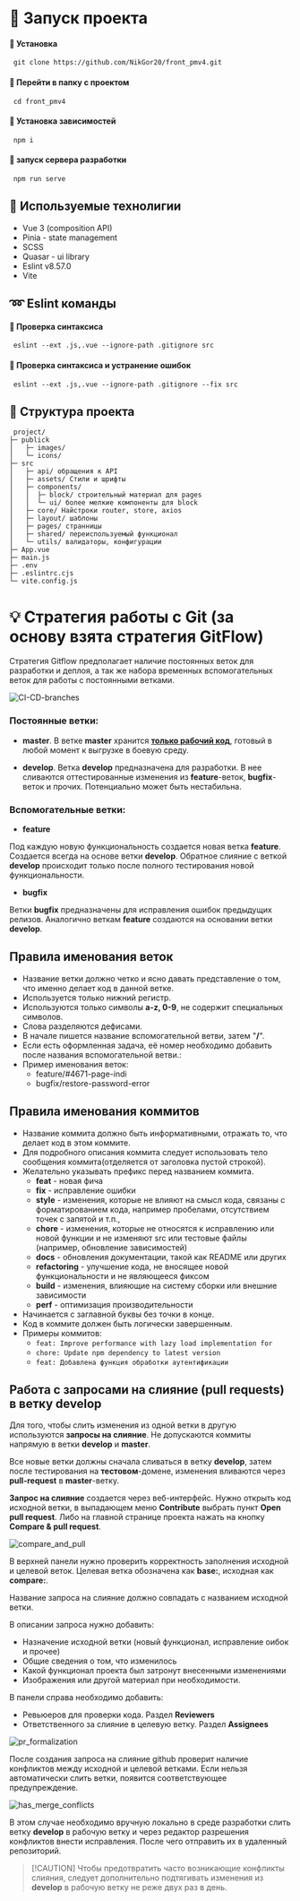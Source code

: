 # :green_book: Запуск проекта

#### :small_orange_diamond: Установка
```
 git clone https://github.com/NikGor20/front_pmv4.git
```

#### :small_orange_diamond: Перейти в папку с проектом

```
 cd front_pmv4
```

#### :small_orange_diamond: Установка зависимостей

```
 npm i
```

#### :small_orange_diamond: запуск сервера разработки

```
 npm run serve
```

## :triangular_flag_on_post: Используемые технолигии
<ul>
    <li>Vue 3 (composition API)</li>
    <li>Pinia - state management</li>
    <li>SCSS</li>
    <li>Quasar - ui library</li>
    <li>Eslint v8.57.0</li>
    <li>Vite</li>
</ul>

## :loop: Eslint команды

#### :small_blue_diamond: Проверка синтаксиса

```
 eslint --ext .js,.vue --ignore-path .gitignore src
```

#### :small_blue_diamond: Проверка синтаксиса и устранение ошибок

```
 eslint --ext .js,.vue --ignore-path .gitignore --fix src
```
## :file_folder: Структура проекта

```
 project/
├─ publick
│   ├─ images/
│   └─ icons/
├─ src
│   ├─ api/ обращения к API
│   ├─ assets/ Стили и шрифты
│   ├─ components/
│   │  ├─ block/ строительный материал для pages
│   │  └─ ui/ более мелкие компоненты для block
│   ├─ core/ Найстроки router, store, axios
│   ├─ layout/ шаблоны
│   ├─ pages/ странницы
│   ├─ shared/ переиспользуемый функционал
│   └─ utils/ валидаторы, конфигурации
├─ App.vue
├─ main.js
├─ .env
├─ .eslintrc.cjs
└─ vite.config.js
```

# :bulb: Стратегия работы с Git (за основу взята стратегия GitFlow)

Стратегия Gitflow предполагает наличие постоянных веток для разработки и деплоя, а так же набора временных вспомогательных веток для работы с постоянными ветками.

![CI-CD-branches](https://westeurope1-mediap.svc.ms/transform/thumbnail?provider=spo&farmid=189671&inputFormat=png&cs=MDAwMDAwMDAtMDAwMC0wMDAwLTAwMDAtMDAwMDQ4MTcxMGE0fFNQTw&docid=https%3A%2F%2Fmy.microsoftpersonalcontent.com%2F_api%2Fv2.0%2Fdrives%2Fb!N1dINbxvq0OKMoavCq-vYZ5K6_gb_bREj9Flz8QvUCGo2m-KshMQTZnmQ0j1x4KQ%2Fitems%2F01T2QKBGEVBLO6GWYHENFIZNITMTH53WQ6%3Ftempauth%3Dv1e.eyJzaXRlaWQiOiIzNTQ4NTczNy02ZmJjLTQzYWItOGEzMi04NmFmMGFhZmFmNjEiLCJhcHBpZCI6IjAwMDAwMDAwLTAwMDAtMDAwMC0wMDAwLTAwMDA0ODE3MTBhNCIsImF1ZCI6IjAwMDAwMDAzLTAwMDAtMGZmMS1jZTAwLTAwMDAwMDAwMDAwMC9teS5taWNyb3NvZnRwZXJzb25hbGNvbnRlbnQuY29tQDkxODgwNDBkLTZjNjctNGM1Yi1iMTEyLTM2YTMwNGI2NmRhZCIsImV4cCI6IjE3MjI1MTM2MDAifQ.IYkVdWyKCCZ3Qj3Zi6uV3fC30ZvZQs2g9wO1aOIloxfprKYLjuL795uICMSf_OMMncay0VWwBeG0UwD5-BWSAZLq4HaM-IQYakORNlJFDz6mvwFZoGPC5LLSlWrHpbube1UoazEXIcDV8seaq5PxvYfpncGbzviTfRpUdy2j6dWMXKugjvLq_gmTf50cTN2AwkcazMeiUA2Uqfm2dGT1hcMsF1GYgWdTjOYLVZyEIsHP4MDxrCoUkCVjx_vz5EnMzhtFEOR8E_zQdCjrDH5yqx8e9UdYCU1NtaLJmoaCUMCphTXVqI8Mu6qQ_7qRakffAdC6rjt9-A3u6Ya7l66eTzJSL7Wd1KaxISTzIdwhhxfqfZ9S5TTaEVz0cWlR2DkG.FpqfCypnxOA3rRLjQ9aWrgt1J5s2zSDKR28BPwS4LrA%26version%3DPublished&cb=63858089466&encodeFailures=1&width=1658&height=1230)
### Постоянные ветки:

-   **master**. В ветке **master** хранится <u>**только рабочий код**</u>, готовый в любой момент к выгрузке в боевую среду.

-   **develop**. Ветка **develop** предназначена для разработки. В нее сливаются оттестированные изменения из **feature**-веток, **bugfix**-веток и прочих. Потенциально может быть нестабильна.

### Вспомогательные ветки:

-   **feature**

Под каждую новую функциональность создается новая ветка **feature**. Создается всегда на основе ветки **develop**. Обратное слияние с веткой **develop** происходит только после полного тестирования новой функциональности.

-   **bugfix**

Ветки **bugfix** предназначены для исправления ошибок предыдущих релизов. Аналогично веткам **feature** создаются на основании ветки **develop**.

## Правила именования веток

-   Название ветки должно четко и ясно давать представление о том, что именно делает код в данной ветке.
-   Используется только нижний регистр.
-   Используются только символы **a-z, 0-9**, не содержит специальных символов.
-   Слова разделяются дефисами.
-   В начале пишется название вспомогательной ветви, затем "**/**".
-   Если есть оформленная задача, её номер необходимо добавить после названия вспомогательной ветви.:
-   Пример именования веток:
    -   feature/#4671-page-indi
    -   bugfix/restore-password-error

## Правила именования коммитов

-   Название коммита должно быть информативными, отражать то, что делает код в этом коммите.
-   Для подробного описания коммита следует использовать тело сообщения коммита(отделяется от заголовка пустой строкой).
-   Желательно указывать префикс перед названием коммита.
    -   **feat** - новая фича
    -   **fix** - исправление ошибки
    -   **style** - изменения, которые не влияют на смысл кода, связаны с форматированием кода, например пробелами, отсутствием точек с запятой и т.п.,
    -   **chore** - изменения, которые не относятся к исправлению или новой функции и не изменяют src или тестовые файлы (например, обновление зависимостей)
    -   **docs** - обновления документации, такой как README или других
    -   **refactoring** - улучшение кода, не вносящее новой функциональности и не являющееся фиксом
    -   **build** - изменения, влияющие на систему сборки или внешние зависимости
    -   **perf** - оптимизация производительности
-   Начинается с заглавной буквы без точки в конце.
-   Код в коммите должен быть логически завершенным.
-   Примеры коммитов:
    -   `feat: Improve performance with lazy load implementation for`
    -   `chore: Update npm dependency to latest version`
    -   `feat: Добавлена функция обработки аутентификации`

## Работа с запросами на слияние (pull requests) в ветку **develop**

Для того, чтобы слить изменения из одной ветки в другую используются **запросы на слияние**. Не допускаются коммиты напрямую в ветки **develop** и **master**.

Все новые ветки должны сначала сливаться в ветку **develop**, затем после тестирования на **тестовом**-домене, изменения вливаются через **pull-request** в **master**-ветку.

**Запрос на слияние** создается через веб-интерфейс. Нужно открыть код исходной ветки, в выпадающем меню **Contribute** выбрать пункт **Open pull request**. Либо на главной странице проекта нажать на кнопку **Compare & pull request**.

![compare_and_pull](https://github.com/NikGor20/front_pmv4/blob/imgDocs/img/pullrequest.png)

В верхней панели нужно проверить корректность заполнения исходной и целевой веток. Целевая ветка обозначена как **base:**, исходная как **compare:**.

Название запроса на слияние должно совпадать с названием исходной ветки.

В описании запроса нужно добавить:

-   Назначение исходной ветки (новый функционал, исправление оибок и прочее)
-   Общие сведения о том, что изменилось
-   Какой функционал проекта был затронут внесенными изменениями
-   Изображения или другой материал при необходимости.

В панели справа необходимо добавить:

-   Ревьюеров для проверки кода. Раздел **Reviewers**
-   Ответственного за слияние в целевую ветку. Раздел **Assignees**

![pr_formalization](https://westeurope1-mediap.svc.ms/transform/thumbnail?provider=spo&farmid=189671&inputFormat=png&cs=MDAwMDAwMDAtMDAwMC0wMDAwLTAwMDAtMDAwMDQ4MTcxMGE0fFNQTw&docid=https%3A%2F%2Fmy.microsoftpersonalcontent.com%2F_api%2Fv2.0%2Fdrives%2Fb!N1dINbxvq0OKMoavCq-vYZ5K6_gb_bREj9Flz8QvUCGo2m-KshMQTZnmQ0j1x4KQ%2Fitems%2F01T2QKBGGAWI6ZIYA53NH25JXD6PMWJB7Q%3Ftempauth%3Dv1e.eyJzaXRlaWQiOiIzNTQ4NTczNy02ZmJjLTQzYWItOGEzMi04NmFmMGFhZmFmNjEiLCJhcHBpZCI6IjAwMDAwMDAwLTAwMDAtMDAwMC0wMDAwLTAwMDA0ODE3MTBhNCIsImF1ZCI6IjAwMDAwMDAzLTAwMDAtMGZmMS1jZTAwLTAwMDAwMDAwMDAwMC9teS5taWNyb3NvZnRwZXJzb25hbGNvbnRlbnQuY29tQDkxODgwNDBkLTZjNjctNGM1Yi1iMTEyLTM2YTMwNGI2NmRhZCIsImV4cCI6IjE3MjI1MTM2MDAifQ.EaakoOOAP2IzS9SJFy4dhAmkiHkLZSzEEp6YkOPKOjwgU1rEHBc6HsJRV4wEUU5EYr2wZBHc-ovDew1VycnOE9CZ908y_cFPWrTlTfy3W6IoL_nH3bvaLaNHh36lX1rGGRzSIvLOmi2g6YyGR2EPVuUp_HE4zOENEOtLhO9k0CcTwX4kzE21QV1j4zhUqxuHb72Yu_tTZP8yK0FJd-vjJv6u_e3UWRCr0zI74QuhyMVPJBAx0nWkKVY1dP8unJXueYwCFYIaXo9M9Py5vrl3tbxzeiO6IrF8uc460yv_718UOIVFN0juxHlEJ-8XhoO2pJbQif4wJ-hCpCps8TRWrqURc9eG3nEoVfADmiurN2EVD6hlh-O0iWiWB5_KP1QR.M6BYRLwOrxIs9X5_WAoHXRNsBViCmF5vuDagEETMFzU%26version%3DPublished&cb=63858095955&encodeFailures=1&width=1464&height=1230)

После создания запроса на слияние github проверит наличие конфликтов между исходной и целевой ветками. Если нельзя автоматически слить ветки, появится соответствующее предупреждение.

![has_merge_conflicts](https://westeurope1-mediap.svc.ms/transform/thumbnail?provider=spo&farmid=189671&inputFormat=png&cs=MDAwMDAwMDAtMDAwMC0wMDAwLTAwMDAtMDAwMDQ4MTcxMGE0fFNQTw&docid=https%3A%2F%2Fmy.microsoftpersonalcontent.com%2F_api%2Fv2.0%2Fdrives%2Fb!N1dINbxvq0OKMoavCq-vYZ5K6_gb_bREj9Flz8QvUCGo2m-KshMQTZnmQ0j1x4KQ%2Fitems%2F01T2QKBGDPJLKHUNQWQ5CJEDU4XSNV3IF2%3Ftempauth%3Dv1e.eyJzaXRlaWQiOiIzNTQ4NTczNy02ZmJjLTQzYWItOGEzMi04NmFmMGFhZmFmNjEiLCJhcHBpZCI6IjAwMDAwMDAwLTAwMDAtMDAwMC0wMDAwLTAwMDA0ODE3MTBhNCIsImF1ZCI6IjAwMDAwMDAzLTAwMDAtMGZmMS1jZTAwLTAwMDAwMDAwMDAwMC9teS5taWNyb3NvZnRwZXJzb25hbGNvbnRlbnQuY29tQDkxODgwNDBkLTZjNjctNGM1Yi1iMTEyLTM2YTMwNGI2NmRhZCIsImV4cCI6IjE3MjI1MTM2MDAifQ.3c_hMy1GKcJkfd35LoAbFr6RrgJCrjp9U6BwJ_NNNX6KuxiQRT4-WlEdS7bSPo2o3WMWblFGEG2KCUGLKDx6TQ4a8dkXkVeLngZHcQ7pnnni8JBrF19GBebKOmfyoCdcqSuZSGuurRqKXbCcclwAqVytsYYyAfJK9duOpHxTVsROij_3zP8F78h563N87KWyQsel8pjkW1_kqfvWHYxadeuUa8iqjlOREZ5NQqNxQvjQCBx8lRJ1-0IsbbWbVEinlih2zSpNWxkPyEyXaWq7EgK3Dsc54-8_mqOUtnY0nfcm5l-0wWk48RV_pDOEyZX3LMK40RVP7buHWMo7_kPd_01UKlIuQqRtaows6kPYqrhbgafOQfVOqW9Z53dIU4DL.TnS3DwwYdk1XK789Gz8QXX0GpsvIUOf3Tqr-DgDnG4g%26version%3DPublished&cb=63858095956&encodeFailures=1&width=1464&height=1230)

В этом случае необходимо вручную локально в среде разработки слить ветку **develop** в рабочую ветку и через редактор разрешения конфликтов внести исправления. После чего отправить их в удаленный репозиторий.

> [!CAUTION] Чтобы предотвратить часто возникающие конфликты слияния, следует дополнительно подтягивать изменения из **develop** в рабочую ветку не реже двух раз в день.


